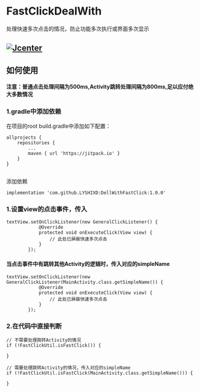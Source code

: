 # FastClickDealWith
处理快速多次点击的情况，防止功能多次执行或界面多次显示

## [![Jcenter](https://dl.bintray.com/lyshixd/lyshixd/FastClickDealWith.svg)](https://dl.bintray.com/lyshixd/lyshixd/FastClickDealWith)

## 如何使用 


#### 注意：普通点击处理间隔为500ms,Activity跳转处理间隔为800ms,足以应付绝大多数情况

### 1.gradle中添加依赖
   
在项目的root build.gradle中添加如下配置：
```
allprojects {
	repositories {
		...
		maven { url 'https://jitpack.io' }
	}
}
	
```
添加依赖

```
implementation 'com.github.LYSHIXD:DellWithFastClick:1.0.0'

```

### 1.设置view的点击事件，传入

```
textView.setOnClickListener(new GeneralClickListener() {
			@Override
			protected void onExecuteClick(View view) {
				// 此处已屏蔽快速多次点击
			}
		});
```

#### 当点击事件中有跳转其他Activity的逻辑时，传入对应的simpleName

```
textView.setOnClickListener(new GeneralClickListener(MainActivity.class.getSimpleName()) {
			@Override
			protected void onExecuteClick(View view) {
				// 此处已屏蔽快速多次点击
			}
		});
```

### 2.在代码中直接判断
```
// 不需要处理跳转Activity的情况
if (!FastClickUtil.isFastClick()) {

}

// 需要处理跳转Activity的情况，传入对应的simpleName
if (!FastClickUtil.isFastClick(MainActivity.class.getSimpleName())) {

}
```
